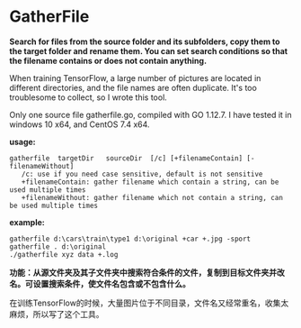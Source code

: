 # GatherFile
**Search for files from the source folder and its subfolders, copy them to the target folder and rename them. You can set search conditions so that the filename contains or does not contain anything.**

When training TensorFlow, a large number of pictures are located in different directories, and the file names are often duplicate. It's too troublesome to collect, so I wrote this tool.

Only one source file gatherfile.go, compiled with GO 1.12.7.
I have tested it in windows 10 x64, and CentOS 7.4 x64.

**usage:**

    gatherfile  targetDir   sourceDir  [/c] [+filenameContain] [-filenameWithout]
       /c: use if you need case sensitive, default is not sensitive
       +filenameContain: gather filename which contain a string, can be used multiple times
       +filenameWithout: gather filename which not contain a string, can be used multiple times

**example:**

    gatherfile d:\cars\train\type1 d:\original +car +.jpg -sport
	gatherfile . d:\original
	./gatherfile xyz data +.log

**功能：从源文件夹及其子文件夹中搜索符合条件的文件，复制到目标文件夹并改名。可设置搜索条件，使文件名包含或不包含什么。**

在训练TensorFlow的时候，大量图片位于不同目录，文件名又经常重名，收集太麻烦，所以写了这个工具。
